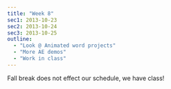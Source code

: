 ```yaml
---
title: "Week 8"
sec1: 2013-10-23
sec2: 2013-10-24
sec3: 2013-10-25
outline:
  - "Look @ Animated word projects"
  - "More AE demos"
  - "Work in class"
---
```


Fall break does not effect our schedule, we have class!

